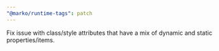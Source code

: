 ```yaml
---
"@marko/runtime-tags": patch
---
```


Fix issue with class/style attributes that have a mix of dynamic and static properties/items.
